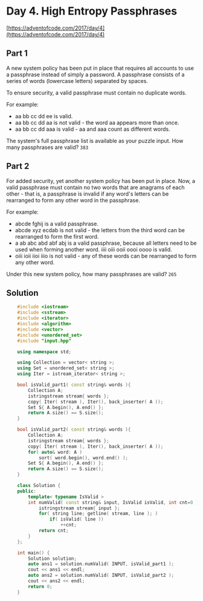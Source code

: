 # Day 4. High Entropy Passphrases
[https://adventofcode.com/2017/day/4](https://adventofcode.com/2017/day/4)

## Part 1
A new system policy has been put in place that requires all accounts to use a passphrase instead of simply a password. A passphrase consists of a series of words (lowercase letters) separated by spaces.

To ensure security, a valid passphrase must contain no duplicate words.

For example:

* aa bb cc dd ee is valid.
* aa bb cc dd aa is not valid - the word aa appears more than once.
* aa bb cc dd aaa is valid - aa and aaa count as different words.

The system's full passphrase list is available as your puzzle input. How many passphrases are valid? ```383```

## Part 2
For added security, yet another system policy has been put in place. Now, a valid passphrase must contain no two words that are anagrams of each other - that is, a passphrase is invalid if any word's letters can be rearranged to form any other word in the passphrase.

For example:

* abcde fghij is a valid passphrase.
* abcde xyz ecdab is not valid - the letters from the third word can be rearranged to form the first word.
* a ab abc abd abf abj is a valid passphrase, because all letters need to be used when forming another word.
iiii oiii ooii oooi oooo is valid.
* oiii ioii iioi iiio is not valid - any of these words can be rearranged to form any other word.

Under this new system policy, how many passphrases are valid? ```265```

## Solution

```cpp
    #include <iostream>
    #include <sstream>
    #include <iterator>
    #include <algorithm>
    #include <vector>
    #include <unordered_set>
    #include "input.hpp"

    using namespace std;

    using Collection = vector< string >;
    using Set = unordered_set< string >;
    using Iter = istream_iterator< string >;

    bool isValid_part1( const string& words ){
        Collection A;
        istringstream stream{ words };
        copy( Iter( stream ), Iter(), back_inserter( A ));
        Set S{ A.begin(), A.end() };
        return A.size() == S.size();
    }

    bool isValid_part2( const string& words ){
        Collection A;
        istringstream stream{ words };
        copy( Iter( stream ), Iter(), back_inserter( A ));
        for( auto& word: A )
            sort( word.begin(), word.end() );
        Set S{ A.begin(), A.end() };
        return A.size() == S.size();
    }

    class Solution {
    public:
        template< typename IsValid >
        int numValid( const string& input, IsValid isValid, int cnt=0 ){
            istringstream stream{ input };
            for( string line; getline( stream, line ); )
                if( isValid( line ))
                    ++cnt;
            return cnt;
        }
    };

    int main() {
        Solution solution;
        auto ans1 = solution.numValid( INPUT, isValid_part1 );
        cout << ans1 << endl;
        auto ans2 = solution.numValid( INPUT, isValid_part2 );
        cout << ans2 << endl;
        return 0;
    }
```
